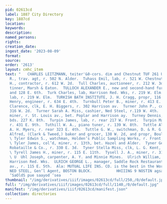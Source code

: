```yaml
---
pid: 02613cd
label: 1887 City Directory
key: 1887cd
location: 
keywords: 
description: 
named_persons: 
rights: 
creation_date: 
ingest_date: '2023-08-09'
format: 
source: 
order: '2613'
layout: cmhc_item
text: "   CHARLES LEITZMANN, teiter'&0-cors. dim and Chestnut TUF 261 ULR  Tufts Edward
  R., trav. agt, r. 502 N. Alder.  Tuhass Emil, lab, r. 521 W. Chestnut.  Yuke William
  H., contractor, r. 612 W. 2d.  Tull Charles, auctioneer, r. 212 W. 3d.  Tulley Jacob,
  tinner, Marsh & Eaton.  TULLOCH ALEXANDER E., new and second-hand furniture, 126
  and 128 E. 6th.  Turk Charles, lab, Harrison Red. Wks, r. 219 W. Elm.  Turk Ignatz,
  lab, r. 219 W. Elm.  TURKISH BATH INSTITUTE, J. H. Cragg, propr, 116 E. 4th. :  Turnbull
  Henry, engineer, r. 634 E. 4th.  Turnbull Peter B., miner, r. 413 E. 3d.  Turner
  Clarence, clk, E. H. Biggers, r. 302 Harrison av.  Turner John P., contractor, r.
  316 W. 2d.  Turner Sarah A. Miss, cashier, Ned Steel, r.119 W. 4th.  Turner William,
  miner, r. St. Louis av., bet. Poplar and Harrison ay.  Turney Dennis, engineer,
  bds. 227 K. 8th.  Turpin James, lab, r. rear 217 W. Front.  Turpin Martin V., bricklayer,
  r. 431 E. 9th.  Tuthill W. A., piano tuner, r. 139 W. 8th.  Tuttle Almon P., teamster,
  A. H. Myers, r. rear 323 E. 4th.  Tuttle G. W., switchman, D. & R. G. R. R.  Tweed
  Alfred, (Clark & Tweed,) baker and grocer, 138 W. 2d, and propr, Boulevard Cottage.
  \ Tyler Edwin S., watchman, Holden’s Public Sampling Works, r. Front, cor. James.
  \ Tyler James, col’d, miner, r. 13th, bet. Hazel and Alder.  Tyner George H., carpenter,
  Robataille & Co., r. 330 E. 3d.  Tyner Stella Miss, clk, L. G. Kent, r. 330 E. 3d.
  \ Tyrell James H., miner, r. 115 E. 11th.  Tysell J. A., miner, r. 312 N. Poplar.
  \ U  Uhl Joseph, carpenter, A. Y. and Minnie Mines.  Ulrich William, furnaceman,
  Harrison Red. Wks.  ULRICH GEORGE L., manager, Saddle Rock Restaurant, 417 Harrison
  av., r. 115 E. 5th.  Ala: MUTUAL LIFE INS. CO. is the best in the World Northwestern
  NED STEEL, Gen’l Agent, BOSTON BLOCK.           HHIIING 9 NOSTIN agsansZ2rness.,
  ‘SaOldS pue saayod ‘sea    "
thumbnail: "/img/derivatives/iiif/images/02613cd/full/250,/0/default.jpg"
full: "/img/derivatives/iiif/images/02613cd/full/1140,/0/default.jpg"
manifest: "/img/derivatives/iiif/02613cd/manifest.json"
collection: directories
---
```

